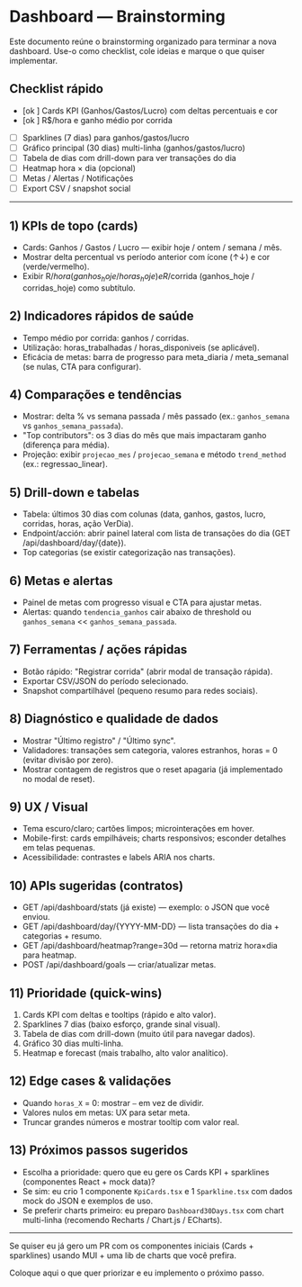 # Dashboard — Brainstorming

Este documento reúne o brainstorming organizado para terminar a nova dashboard. Use-o como checklist, cole ideias e marque o que quiser implementar.

## Checklist rápido
- [ok ] Cards KPI (Ganhos/Gastos/Lucro) com deltas percentuais e cor
- [ok ] R$/hora e ganho médio por corrida
- [ ] Sparklines (7 dias) para ganhos/gastos/lucro
- [ ] Gráfico principal (30 dias) multi-linha (ganhos/gastos/lucro)
- [ ] Tabela de dias com drill-down para ver transações do dia
- [ ] Heatmap hora × dia (opcional)
- [ ] Metas / Alertas / Notificações
- [ ] Export CSV / snapshot social

---

## 1) KPIs de topo (cards)
- Cards: Ganhos / Gastos / Lucro — exibir hoje / ontem / semana / mês.
- Mostrar delta percentual vs período anterior com ícone (↑↓) e cor (verde/vermelho).
- Exibir R$/hora (ganhos_hoje / horas_hoje) e R$/corrida (ganhos_hoje / corridas_hoje) como subtítulo.

## 2) Indicadores rápidos de saúde
- Tempo médio por corrida: ganhos / corridas.
- Utilização: horas_trabalhadas / horas_disponiveis (se aplicável).
- Eficácia de metas: barra de progresso para meta_diaria / meta_semanal (se nulas, CTA para configurar).


## 4) Comparações e tendências
- Mostrar: delta % vs semana passada / mês passado (ex.: `ganhos_semana` vs `ganhos_semana_passada`).
- "Top contributors": os 3 dias do mês que mais impactaram ganho (diferença para média).
- Projeção: exibir `projecao_mes` / `projecao_semana` e método `trend_method` (ex.: regressao_linear).

## 5) Drill-down e tabelas
- Tabela: últimos 30 dias com colunas (data, ganhos, gastos, lucro, corridas, horas, ação VerDia).
- Endpoint/acción: abrir painel lateral com lista de transações do dia (GET /api/dashboard/day/{date}).
- Top categorias (se existir categorização nas transações).

## 6) Metas e alertas
- Painel de metas com progresso visual e CTA para ajustar metas.
- Alertas: quando `tendencia_ganhos` cair abaixo de threshold ou `ganhos_semana` << `ganhos_semana_passada`.

## 7) Ferramentas / ações rápidas
- Botão rápido: "Registrar corrida" (abrir modal de transação rápida).
- Exportar CSV/JSON do período selecionado.
- Snapshot compartilhável (pequeno resumo para redes sociais).

## 8) Diagnóstico e qualidade de dados
- Mostrar "Último registro" / "Último sync".
- Validadores: transações sem categoria, valores estranhos, horas = 0 (evitar divisão por zero).
- Mostrar contagem de registros que o reset apagaria (já implementado no modal de reset).

## 9) UX / Visual
- Tema escuro/claro; cartões limpos; microinterações em hover.
- Mobile-first: cards empilháveis; charts responsivos; esconder detalhes em telas pequenas.
- Acessibilidade: contrastes e labels ARIA nos charts.

## 10) APIs sugeridas (contratos)
- GET /api/dashboard/stats  (já existe) — exemplo: o JSON que você enviou.
- GET /api/dashboard/day/{YYYY-MM-DD} — lista transações do dia + categorias + resumo.
- GET /api/dashboard/heatmap?range=30d — retorna matriz hora×dia para heatmap.
- POST /api/dashboard/goals — criar/atualizar metas.

## 11) Prioridade (quick-wins)
1. Cards KPI com deltas e tooltips (rápido e alto valor).
2. Sparklines 7 dias (baixo esforço, grande sinal visual).
3. Tabela de dias com drill-down (muito útil para navegar dados).
4. Gráfico 30 dias multi-linha.
5. Heatmap e forecast (mais trabalho, alto valor analítico).

## 12) Edge cases & validações
- Quando `horas_X` = 0: mostrar `—` em vez de dividir.
- Valores nulos em metas: UX para setar meta.
- Truncar grandes números e mostrar tooltip com valor real.

## 13) Próximos passos sugeridos
- Escolha a prioridade: quero que eu gere os Cards KPI + sparklines (componentes React + mock data)?
- Se sim: eu crio 1 componente `KpiCards.tsx` e 1 `Sparkline.tsx` com dados mock do JSON e exemplos de uso.
- Se preferir charts primeiro: eu preparo `Dashboard30Days.tsx` com chart multi-linha (recomendo Recharts / Chart.js / ECharts).

---

Se quiser eu já gero um PR com os componentes iniciais (Cards + sparklines) usando MUI + uma lib de charts que você prefira.

Coloque aqui o que quer priorizar e eu implemento o próximo passo.
